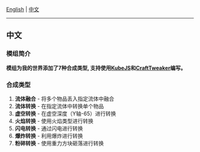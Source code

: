 [English](#english) | [中文](#中文)

---

## 中文

### 模组简介

**模组为我的世界添加了7种合成类型, 支持使用[KubeJS](https://kubejs.com/wiki/tutorials)和[CraftTweaker](https://docs.blamejared.com/1.20.1)编写。**

### 合成类型

1. **流体融合** - 将多个物品丢入指定流体中融合
2. **流体转换** - 在指定流体中转换单个物品
3. **虚空转换** - 在虚空深度（Y轴-65）进行转换
4. **火焰转换** - 使用火焰类型进行转换
5. **闪电转换** - 通过闪电进行转换
6. **爆炸转换** - 利用爆炸进行转换
7. **粉碎转换** - 使用重力方块砸落进行转换
